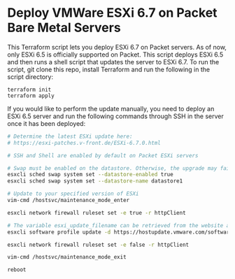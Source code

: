 # Deploy VMWare ESXi 6.7 on Packet Bare Metal Servers
This Terraform script lets you deploy ESXi 6.7 on Packet servers. As of now, only ESXi 6.5 is officially supported on Packet. This script deploys ESXi 6.5 and then runs a shell script that updates the server to ESXi 6.7. To run the script, git clone this repo, install Terraform and run the following in the script directory:

```
terraform init
terraform apply
```

If you would like to perform the update manually, you need to deploy an ESXi 6.5 server and run the following commands through SSH in the server once it has been deployed:

```sh
# Determine the latest ESXi update here:
# https://esxi-patches.v-front.de/ESXi-6.7.0.html

# SSH and Shell are enabled by default on Packet ESXi servers

# Swap must be enabled on the datastore. Otherwise, the upgrade may fail with a "no space left" error.
esxcli sched swap system set --datastore-enabled true
esxcli sched swap system set --datastore-name datastore1

# Update to your specified version of ESXi
vim-cmd /hostsvc/maintenance_mode_enter

esxcli network firewall ruleset set -e true -r httpClient

# The variable esxi_update_filename can be retrieved from the website above
esxcli software profile update -d https://hostupdate.vmware.com/software/VUM/PRODUCTION/main/vmw-depot-index.xml -p ${esxi_update_filename}

esxcli network firewall ruleset set -e false -r httpClient

vim-cmd /hostsvc/maintenance_mode_exit

reboot
```
